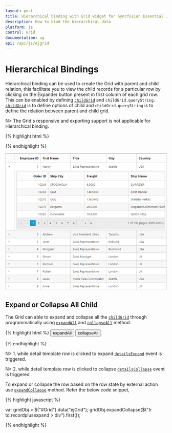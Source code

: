 ```yaml
---
layout: post
title: Hierarchical binding with Grid widget for Syncfusion Essential JS
description: How to bind the hierarchical data
platform: js
control: Grid
documentation: ug
api: /api/js/ejgrid
---
```

# Hierarchical Bindings

Hierarchical binding can be used to create the Grid with parent and child relation, this facilitate you to view the child records for a particular row by clicking on the Expander button present in first column of each grid row. This can be enabled by defining [`childGrid`](https://help.syncfusion.com/api/js/ejgrid#members:childgrid "childGrid") and `childGrid.queryString`. [`childGrid`](https://help.syncfusion.com/api/js/ejgrid#members:childgrid "childGrid") is to define options of child and `childGrid.queryString` is to define the relation between parent and child grid.

N> The Grid's responsive and exporting support is not applicable for Hierarchical binding.

{% highlight html %}

<div id="Grid"></div>
<script type="text/javascript">
  // the datasource "window.employeeView" is referred from jsondata.min.js
  
  var data = window.employeeView;
  
  var dataManger = ej.DataManager({
  
      url: "http://mvc.syncfusion.com/Services/Northwnd.svc/Orders/"
  
  });
  
  $("#Grid").ejGrid({
      dataSource: data,
      childGrid: {
          dataSource: dataManger,
          queryString: "EmployeeID",
          allowPaging: true,
          pageSettings: {
              pageSize: 5
          },
          columns: [
              { field: "OrderID", headerText: 'Order ID', textAlign: ej.TextAlign.Right, width: 85 },
              { field: "ShipCity",headerText: 'Ship City', textAlign: ej.TextAlign.Left,width: 100},
              { field: "Freight", headerText: 'Freight',  textAlign: ej.TextAlign.Left,width: 120},
              { field: "ShipName", headerText: 'Ship Name', textAlign: ej.TextAlign.Left, width: 100 }
          ]
      },
      columns:
          [
              {field: "EmployeeID", headerText: 'Employee ID',textAlign: ej.TextAlign.Right,width: 85},
              {field: "FirstName",headerText: 'First Name',textAlign: ej.TextAlign.Left,width: 100},
              { field: "Title", headerText: 'Title', textAlign: ej.TextAlign.Left, width: 120 },
              { field: "City", headerText: 'City', textAlign: ej.TextAlign.Left, width: 10 },
              { field: "Country", headerText: 'Country', textAlign: ej.TextAlign.Left, width: 100 }
          ]
  
  });
  
</script>



{% endhighlight %}

![](Hierarchy-Grid_images/HierarchyGrid_img1.png)


## Expand or Collapse All Child

The Grid can able to expand and collapse all the [`childGrid`](https://help.syncfusion.com/api/js/ejgrid#members:childgrid "childGrid") through programmatically using [`expandAll`](https://help.syncfusion.com/api/js/ejgrid#methods:expandall "expandAll") and [`collapseAll`](https://help.syncfusion.com/api/js/ejgrid#methods:collapseall "collapseAll") method.

{% highlight html %}
<button id="expand">expandAll</button>
<button id="collapse">collapseAll</button>
<div id="Grid"></div>
<script type="text/javascript">
  var data = window.employeeView;
  var dataManger = ej.DataManager({
    url: "http://mvc.syncfusion.com/Services/Northwnd.svc/Orders/"
  });
  $("#expand,#collapse").ejButton({
    showRoundedCorner: true,
    size: "mini",
    width: 150,
    click: function(args) {
      $("#Grid").ejGrid(args.model.text); //invokes expandAll & collapseAll method based on button name
    }
  });
  $("#Grid").ejGrid({
    dataSource: data,
    childGrid: {
      dataSource: dataManger,
      queryString: "EmployeeID",
      allowPaging: true,
      pageSettings: {
        pageSize: 5
      }
    }
  });
</script>



{% endhighlight %}

N> 1. while  detail template row is clicked to expand [`detailsExpand`](https://help.syncfusion.com/api/js/ejgrid#events:detailsexpand "detailsExpand") event is triggered.

N> 2. while  detail template row is clicked to collapse [`detailsCollapse`](https://help.syncfusion.com/api/js/ejgrid#events:detailscollapse "detailsCollapse") event is triggered.


To expand or collapse the row based on the row state by external action use  [`expandCollapse`](https://help.syncfusion.com/api/js/ejgrid#methods:expandcollapse "expandCollapse") method. Refer the below code snippet,

{% highlight javascript %}

var gridObj = $("#Grid").data("ejGrid");
gridObj.expandCollapse($("tr td.recordplusexpand > div").first());  

{% endhighlight %}
